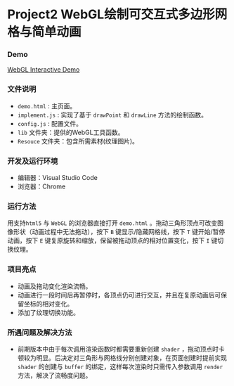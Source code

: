 # **Project2** WebGL绘制可交互式多边形网格与简单动画

### Demo

[WebGL Interactive Demo](https://htmlpreview.github.io/?https://github.com/DanielDFY/CG_Projects/blob/master/Project%202/demo.html)



### 文件说明

* `demo.html` : 主页面。
* `implement.js` : 实现了基于 `drawPoint` 和 `drawLine` 方法的绘制函数。
* `config.js` : 配置文件。
* `lib` 文件夹：提供的WebGL工具函数。
* `Resouce` 文件夹：包含所需素材(纹理图片)。



### 开发及运行环境

* 编辑器：Visual Studio Code
* 浏览器：Chrome



### 运行方法

用支持`html5` 与 `WebGL` 的浏览器直接打开 `demo.html` 。拖动三角形顶点可改变图像形状（动画过程中无法拖动），按下 `B` 键显示/隐藏网格线，按下 `T` 键开始/暂停动画，按下 `E` 键复原旋转和缩放，保留被拖动顶点的相对位置变化，按下 `I` 键切换纹理。



### 项目亮点

* 动画及拖动变化渲染流畅。
* 动画进行一段时间后再暂停时，各顶点仍可进行交互，并且在复原动画后可保留坐标的相对变化。
* 添加了纹理切换功能。



### 所遇问题及解决方法

* 前期版本中由于每次调用渲染函数时都需要重新创建 `shader` ，拖动顶点时卡顿较为明显。后决定对三角形与网格线分别创建对象，在页面创建时提前实现  `shader` 的创建与 `buffer` 的绑定，这样每次渲染时只需传入参数调用 `render` 方法，解决了流畅度问题。
